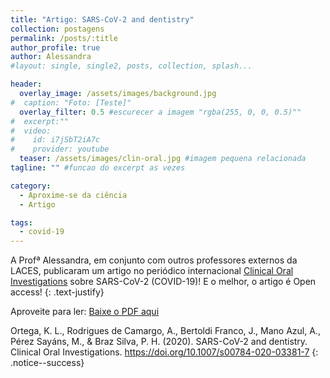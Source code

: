 ```yaml
---
title: "Artigo: SARS-CoV-2 and dentistry"
collection: postagens
permalink: /posts/:title
author_profile: true
author: Alessandra
#layout: single, single2, posts, collection, splash...

header:
  overlay_image: /assets/images/background.jpg
#  caption: "Foto: [Teste]"
  overlay_filter: 0.5 #escurecer a imagem "rgba(255, 0, 0, 0.5)""
#  excerpt:""
#  video:
#    id: i7jSbT2iA7c
#    provider: youtube
  teaser: /assets/images/clin-oral.jpg #imagem pequena relacionada
tagline: "" #funcao do excerpt as vezes

category:
  - Aproxime-se da ciência
  - Artigo

tags:
  - covid-19
---
```

A Profª Alessandra, em conjunto com outros professores externos da LACES, publicaram um artigo no periódico internacional <a href="https://www.springer.com/journal/784/">Clinical Oral Investigations</a> sobre SARS-CoV-2 (COVID-19)! E o melhor, o artigo é Open access!
{: .text-justify}

Aproveite para ler: <a href="/laces/assets/images/alessandra/covid-alessandra.pdf" class="btn btn--success">Baixe o PDF aqui</a>



Ortega, K. L., Rodrigues de Camargo, A., Bertoldi Franco, J., Mano Azul, A., Pérez Sayáns, M., & Braz Silva, P. H. (2020). SARS-CoV-2 and dentistry. Clinical Oral Investigations. <a href="https://doi.org/10.1007/s00784-020-03381-7">https://doi.org/10.1007/s00784-020-03381-7</a>
{: .notice--success}
